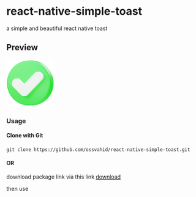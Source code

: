 # react-native-simple-toast
a simple and beautiful react native toast

<h2>
 Preview
</h2>
<p>
<img src="./images/success.png">
<p>
<h3>
 Usage
</h3>
<h4>
 Clone with Git
</h4>
<code>git clone https://github.com/ossvahid/react-native-simple-toast.git</code>
<h4>
 OR
</h4>
<p>
download package link via this link 
<a href="https://github.com/ossvahid/react-native-simple-toast/archive/refs/heads/main.zip" target="_blank">
download
</a>
<p>

then use 





